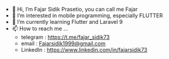 - 👋 Hi, I’m Fajar Sidik Prasetio, you can call me Fajar
- 👀 I’m interested in mobile programming, especially FLUTTER
- 🌱 I’m currently learning Flutter and Laravel 9
- 📫 How to reach me ...
     - telegram  : https://t.me/fajar_sidik73
     - email     : Fajarsidik1999@gmail.com
     - LinkedIn  : https://www.linkedin.com/in/fajarsidik73

<!---
gojalifs/gojalifs is a ✨ special ✨ repository because its `README.md` (this file) appears on your GitHub profile.
You can click the Preview link to take a look at your changes.
--->
